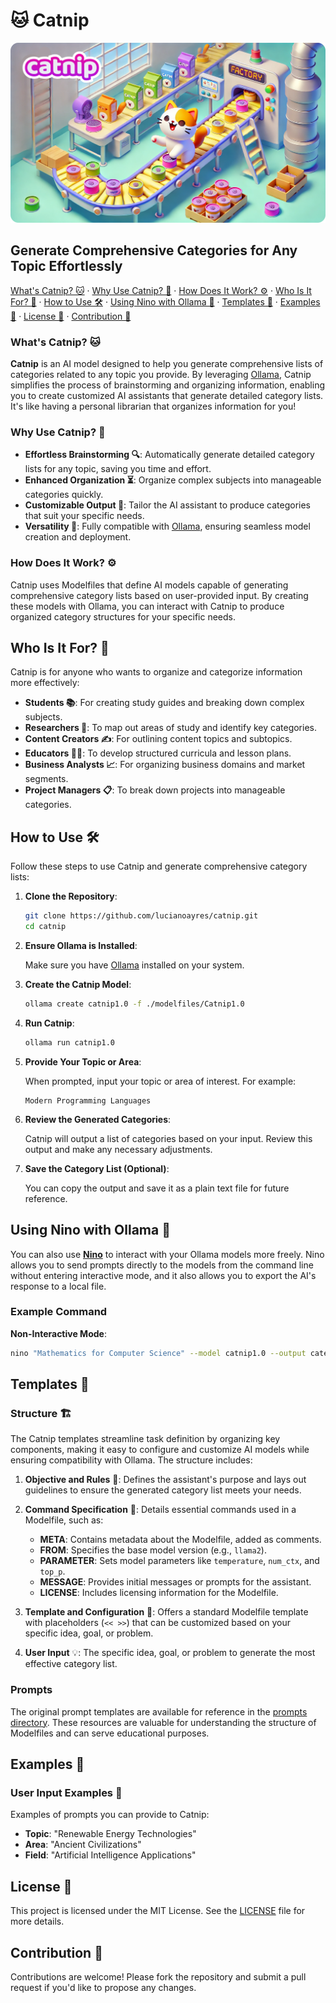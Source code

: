 # 🐱 Catnip

![catnip-banner](https://github.com/lucianoayres/catnip/blob/main/images/banner_catnip.png?raw=true)

## Generate Comprehensive Categories for Any Topic Effortlessly

[What's Catnip? 🐱](#whats-catnip) · [Why Use Catnip? 🚀](#why-use-catnip) · [How Does It Work? ⚙️](#how-does-it-work) · [Who Is It For? 🎯](#who-is-it-for) · [How to Use 🛠️](#how-to-use) · [Using Nino with Ollama 🐶](#using-nino-with-ollama) · [Templates 📄](#templates) · [Examples 📂](#examples) · [License 📄](#license) · [Contribution 🤝](#contribution)

### What's Catnip? 🐱

**Catnip** is an AI model designed to help you generate comprehensive lists of categories related to any topic you provide. By leveraging [Ollama](https://github.com/ollama/ollama), Catnip simplifies the process of brainstorming and organizing information, enabling you to create customized AI assistants that generate detailed category lists. It's like having a personal librarian that organizes information for you!

### Why Use Catnip? 🚀

-   **Effortless Brainstorming 🔍**: Automatically generate detailed category lists for any topic, saving you time and effort.
-   **Enhanced Organization ⏳**: Organize complex subjects into manageable categories quickly.
-   **Customizable Output 🎨**: Tailor the AI assistant to produce categories that suit your specific needs.
-   **Versatility 🔄**: Fully compatible with [Ollama](https://github.com/ollama/ollama), ensuring seamless model creation and deployment.

### How Does It Work? ⚙️

Catnip uses Modelfiles that define AI models capable of generating comprehensive category lists based on user-provided input. By creating these models with Ollama, you can interact with Catnip to produce organized category structures for your specific needs.

## Who Is It For? 👥

Catnip is for anyone who wants to organize and categorize information more effectively:

-   **Students 📚**: For creating study guides and breaking down complex subjects.
-   **Researchers 🔬**: To map out areas of study and identify key categories.
-   **Content Creators ✍️**: For outlining content topics and subtopics.
-   **Educators 👩‍🏫**: To develop structured curricula and lesson plans.
-   **Business Analysts 📈**: For organizing business domains and market segments.
-   **Project Managers 📋**: To break down projects into manageable categories.

## How to Use 🛠️

Follow these steps to use Catnip and generate comprehensive category lists:

1. **Clone the Repository**:

    ```bash
    git clone https://github.com/lucianoayres/catnip.git
    cd catnip
    ```

2. **Ensure Ollama is Installed**:

    Make sure you have [Ollama](https://github.com/ollama/ollama) installed on your system.

3. **Create the Catnip Model**:

    ```bash
    ollama create catnip1.0 -f ./modelfiles/Catnip1.0
    ```

4. **Run Catnip**:

    ```bash
    ollama run catnip1.0
    ```

5. **Provide Your Topic or Area**:

    When prompted, input your topic or area of interest. For example:

    ```
    Modern Programming Languages
    ```

6. **Review the Generated Categories**:

    Catnip will output a list of categories based on your input. Review this output and make any necessary adjustments.

7. **Save the Category List (Optional)**:

    You can copy the output and save it as a plain text file for future reference.

## Using Nino with Ollama 🐶

You can also use [**Nino**](https://github.com/lucianoayres/nino-cli) to interact with your Ollama models more freely. Nino allows you to send prompts directly to the models from the command line without entering interactive mode, and it also allows you to export the AI's response to a local file.

### Example Command

**Non-Interactive Mode**:

```bash
nino "Mathematics for Computer Science" --model catnip1.0 --output categories.txt
```

## Templates 📄

### Structure 🏗️

The Catnip templates streamline task definition by organizing key components, making it easy to configure and customize AI models while ensuring compatibility with Ollama. The structure includes:

1. **Objective and Rules** 📜: Defines the assistant's purpose and lays out guidelines to ensure the generated category list meets your needs.

2. **Command Specification** 🍳: Details essential commands used in a Modelfile, such as:

    - **META**: Contains metadata about the Modelfile, added as comments.
    - **FROM**: Specifies the base model version (e.g., `llama2`).
    - **PARAMETER**: Sets model parameters like `temperature`, `num_ctx`, and `top_p`.
    - **MESSAGE**: Provides initial messages or prompts for the assistant.
    - **LICENSE**: Includes licensing information for the Modelfile.

3. **Template and Configuration** 🧩: Offers a standard Modelfile template with placeholders (`<< >>`) that can be customized based on your specific idea, goal, or problem.

4. **User Input** 💡: The specific idea, goal, or problem to generate the most effective category list.

### Prompts

The original prompt templates are available for reference in the [prompts directory](./prompts). These resources are valuable for understanding the structure of Modelfiles and can serve educational purposes.

## Examples 📂

### User Input Examples 📝

Examples of prompts you can provide to Catnip:

-   **Topic**: "Renewable Energy Technologies"
-   **Area**: "Ancient Civilizations"
-   **Field**: "Artificial Intelligence Applications"

## License 📄

This project is licensed under the MIT License. See the [LICENSE](LICENSE) file for more details.

## Contribution 🤝

Contributions are welcome! Please fork the repository and submit a pull request if you'd like to propose any changes.

